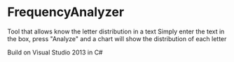 FrequencyAnalyzer
=================

Tool that allows know the letter distribution in a text
Simply enter the text in the box, press "Analyze" and a 
chart will show the distribution of each letter

Build on Visual Studio 2013 in C#

